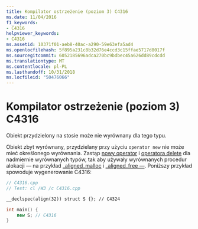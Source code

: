 ```yaml
---
title: Kompilator ostrzeżenie (poziom 3) C4316
ms.date: 11/04/2016
f1_keywords:
- C4316
helpviewer_keywords:
- C4316
ms.assetid: 10371f01-aeb8-40ac-a290-59e63efa5ad4
ms.openlocfilehash: 5f895a231c8b32d76e4ccd3c15ffae5717d8017f
ms.sourcegitcommit: 6052185696adca270bc9bdbec45a626dd89cdcdd
ms.translationtype: MT
ms.contentlocale: pl-PL
ms.lasthandoff: 10/31/2018
ms.locfileid: "50476066"
---
```

# <a name="compiler-warning-level-3-c4316"></a>Kompilator ostrzeżenie (poziom 3) C4316

Obiekt przydzielony na stosie może nie wyrównany dla tego typu.

Obiekt zbyt wyrównany, przydzielany przy użyciu `operator new` nie może mieć określonego wyrównania. Zastąp [nowy operator](../../c-runtime-library/operator-new-crt.md) i [operatora delete](../../c-runtime-library/operator-delete-crt.md) dla nadmiernie wyrównanych typów, tak aby używały wyrównanych procedur alokacji — na przykład [_aligned_malloc](../../c-runtime-library/reference/aligned-malloc.md) i [_aligned_free —](../../c-runtime-library/reference/aligned-free.md). Poniższy przykład spowoduje wygenerowanie C4316:

```cpp
// C4316.cpp
// Test: cl /W3 /c C4316.cpp

__declspec(align(32)) struct S {}; // C4324

int main() {
    new S; // C4316
}
```